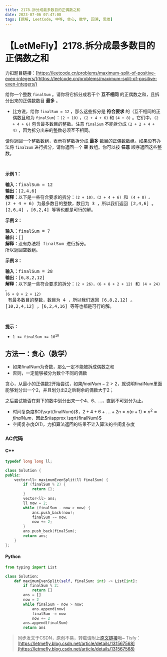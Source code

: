 ```yaml
---
title: 2178.拆分成最多数目的正偶数之和
date: 2023-07-06 07:47:08
tags: [题解, LeetCode, 中等, 贪心, 数学, 回溯, 思维]
---
```


# 【LetMeFly】2178.拆分成最多数目的正偶数之和

力扣题目链接：[https://leetcode.cn/problems/maximum-split-of-positive-even-integers/](https://leetcode.cn/problems/maximum-split-of-positive-even-integers/)

<p>给你一个整数&nbsp;<code>finalSum</code>&nbsp;。请你将它拆分成若干个&nbsp;<strong>互不相同</strong> 的正偶数之和，且拆分出来的正偶数数目&nbsp;<strong>最多</strong>&nbsp;。</p>

<ul>
	<li>比方说，给你&nbsp;<code>finalSum = 12</code>&nbsp;，那么这些拆分是&nbsp;<strong>符合要求</strong> 的（互不相同的正偶数且和为&nbsp;<code>finalSum</code>）：<code>(2 + 10)</code>&nbsp;，<code>(2 + 4 + 6)</code>&nbsp;和&nbsp;<code>(4 + 8)</code>&nbsp;。它们中，<code>(2 + 4 + 6)</code>&nbsp;包含最多数目的整数。注意&nbsp;<code>finalSum</code>&nbsp;不能拆分成&nbsp;<code>(2 + 2 + 4 + 4)</code>&nbsp;，因为拆分出来的整数必须互不相同。</li>
</ul>

<p>请你返回一个整数数组，表示将整数拆分成 <strong>最多</strong> 数目的正偶数数组。如果没有办法将&nbsp;<code>finalSum</code>&nbsp;进行拆分，请你返回一个&nbsp;<strong>空</strong>&nbsp;数组。你可以按 <b>任意</b>&nbsp;顺序返回这些整数。</p>

<p>&nbsp;</p>

<p><strong>示例 1：</strong></p>

<pre>
<b>输入：</b>finalSum = 12
<b>输出：</b>[2,4,6]
<b>解释：</b>以下是一些符合要求的拆分：<code>(2 + 10)<span style="">，</span></code><code>(2 + 4 + 6) </code>和 <code>(4 + 8) 。</code>
(2 + 4 + 6) 为最多数目的整数，数目为 3 ，所以我们返回 [2,4,6] 。
[2,6,4] ，[6,2,4] 等等也都是可行的解。
</pre>

<p><strong>示例 2：</strong></p>

<pre>
<b>输入：</b>finalSum = 7
<b>输出：</b>[]
<b>解释：</b>没有办法将 finalSum 进行拆分。
所以返回空数组。
</pre>

<p><strong>示例 3：</strong></p>

<pre>
<b>输入：</b>finalSum = 28
<b>输出：</b>[6,8,2,12]
<b>解释：</b>以下是一些符合要求的拆分：<code>(2 + 26)<span style="">，</span></code><code>(6 + 8 + 2 + 12)</code> 和 <code>(4 + 24) 。</code>
<code>(6 + 8 + 2 + 12)</code> 有最多数目的整数，数目为 4 ，所以我们返回 [6,8,2,12] 。
[10,2,4,12] ，[6,2,4,16] 等等也都是可行的解。
</pre>

<p>&nbsp;</p>

<p><strong>提示：</strong></p>

<ul>
	<li><code>1 &lt;= finalSum &lt;= 10<sup>10</sup></code></li>
</ul>


    
## 方法一：贪心（数学）

+ 如果finalNum为奇数，那么一定不能被拆成偶数之和
+ 否则，一定能够被分为数个不同的偶数

贪心，从最小的正偶数$2$开始尝试，如果$finalNum - 2 > 2$，就说明finalNum里面能够划分出一个$2$，并且划分出2之后剩余的偶数大于2；

之后尝试能否在剩下的数中划分出来一个4、6、...，直到不可划分为止。

+ 时间复杂度$O(\sqrt(finalNum))$，$2+4+6+\cdots + 2n = n(n+1)\approx n^2\approx finalNum$，因此$n\approx \sqrt{finalNum}$
+ 空间复杂度$O(1)$，力扣算法返回的结果不计入算法的空间复杂度

### AC代码

#### C++

```cpp
typedef long long ll;

class Solution {
public:
    vector<ll> maximumEvenSplit(ll finalSum) {
        if (finalSum % 2) {
            return {};
        }
        vector<ll> ans;
        ll now = 2;
        while (finalSum - now > now) {
            ans.push_back(now);
            finalSum -= now;
            now += 2;
        }
        ans.push_back(finalSum);
        return ans;
    }
};
```

#### Python

```python
from typing import List

class Solution:
    def maximumEvenSplit(self, finalSum: int) -> List[int]:
        if finalSum % 2:
            return []
        ans = []
        now = 2
        while finalSum - now > now:
            ans.append(now)
            finalSum -= now
            now += 2
        ans.append(finalSum)
        return ans
```

> 同步发文于CSDN，原创不易，转载请附上[原文链接](https://blog.tisfy.eu.org/2023/07/06/LeetCode%202178.%E6%8B%86%E5%88%86%E6%88%90%E6%9C%80%E5%A4%9A%E6%95%B0%E7%9B%AE%E7%9A%84%E6%AD%A3%E5%81%B6%E6%95%B0%E4%B9%8B%E5%92%8C/)哦~
> Tisfy：[https://letmefly.blog.csdn.net/article/details/131567568](https://letmefly.blog.csdn.net/article/details/131567568)
